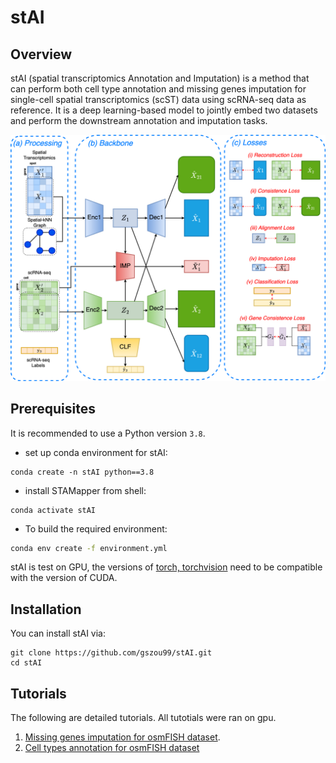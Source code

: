 # stAI

## Overview
stAI (spatial transcriptomics Annotation and Imputation) is a method that can perform both cell type annotation and missing genes imputation for single-cell spatial transcriptomics (scST) data using scRNA-seq data as reference. It is a deep learning-based model to jointly embed two datasets and perform the downstream annotation and imputation tasks. 

![](./fig/model.png)

## Prerequisites
It is recommended to use a Python version  `3.8`.
* set up conda environment for stAI:
```
conda create -n stAI python==3.8
```
* install STAMapper from shell:
```
conda activate stAI
```

* To build the required environment: 
```bash
conda env create -f environment.yml
```

stAI is test on GPU, the versions of [torch, torchvision](https://pytorch.org/) need to be compatible with the version of CUDA.


## Installation
You can install stAI via:
```
git clone https://github.com/gszou99/stAI.git
cd stAI
```

## Tutorials
The following are detailed tutorials. All tutotials were ran on gpu.

1. [Missing genes imputation for osmFISH dataset](./demo/impute_osmFISH.ipynb).
2. [Cell types annotation for osmFISH dataset](./demo/annotate_osmFISH.ipynb)
